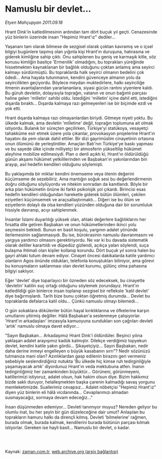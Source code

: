 # Namuslu bir devlet...

*Etyen Mahçupyan 2011.09.18*

<td class="columnist-detail">
<p>Hrant Dink'in katledilmesinin ardından tam dört buçuk yıl geçti. Cenazesinde yüz binlerin üzerinde insan "Hepimiz Hrant'ız" dediler...</p>
<p>
<div id="haberMetinDiv">
<p>Yaşananı tam olarak bilmese de sezgisel olarak çoktan kavramış ve o içsel bilgiyi bugünlere taşımış olan yığınla kişi Hrant'ın duruşuna, hatırasına ve giderek kimliğine sahip çıktı. Onu sahiplenen bu geniş ve karmaşık kitle, söz konusu kimliğin basitçe 'Ermenilik' olmadığını, bu toprakları yüreğinde hissetmekten kaynaklanan bir bağlılık olduğunu çoktan anlamış ama seyirci kalmayı sürdürmüştü. Bu topraklarda halk seyirci olmanın bedelini çok ödedi... Ama hayata tutunmanın, kendini güvenceye almanın yolu da seyircilikten geçiyordu. Böylece meydan muktedirlere, halkı seyirciliğe itmenin avantajlarından yararlananlara, siyasi gücün rantını yiyenlere kaldı. Bu güruh devletin, dolayısıyla toprağın, vatanın ve onun bağımlı parçası haline gelen 'milletin' sahibi oldu. İstediğini 'milletin' içine dahil etti, istediğini dışarda bıraktı... Dışarda kalmaya razı gelmeyenleri ise bir biçimde ezdi ve yok etti.
<p>Hrant dışarda kalmaya razı olmayanlardan biriydi. Gitmeye niyeti yoktu. Bu ülkede kalmak, ama devletin 'milletine' değil, toprağın toplumuna ait olmak istiyordu. Bulanık bir süreçten geçilirken, Türkiye'yi statükoya, vesayetçi tahakküme esir etmek üzere yola çıkanlar, provokasyon projelerine Hrant'ın hayatını da yem olarak dahil ettiler. Bir dizi gayrimüslim cinayetinin ortasına onun ölümünü de yerleştirdiler. Amaçları Batı'nın Türkiye'ye baskı yapması ve bu sayede ülke içinde milliyetçi bir atmosferin yükseltilip hükümet aleyhine mobilize edilmesiydi. Plan o denli açıktı ki, Hrant'ın öldürüldüğü günün akşamı hükümet yetkililerinden ve Başbakan'ın yakınlarından biri arayıp, asıl hedefin kendileri olduğunu söylemişti.
<p>Bu yaklaşımda bir miktar kendini önemseme veya ölenin değerini küçümseme de sezebiliriz. Ama mantığın soğuk sesi bu değerlendirmenin doğru olduğunu söylüyordu ve nitekim sonradan da kanıtlandı. Böyle bir arka plan hükümetin önüne iki farklı psikolojik yol çıkardı. Birincisi esas hedefin kendileri olduğundan hareketle giderek bütün ölümleri, çekilen eziyetleri küçümsemek ve araçsallaştırmaktı... Diğeri ise bu ölüm ve eziyetlerin dolaylı da olsa kendileri yüzünden olduğuna dair bir sorumluluk hissiyle davranıp, acıyı sahiplenmek.
<p>İnsanlar İslami duyarlılığı yüksek olan, ahlaki değerlere bağlılıklarını her fırsatta dile getiren Başbakan ve onun hükümetlerinden ikinci yolu seçmesini bekledi. Bunun en basit koşulu, yargının adalet yönünde ilerlemesinin sağlanmasıydı. Bu ise, bürokrasinin namuslu davranmasını ve yargıya yardımcı olmasını gerektiriyordu. Ne var ki bu davada sistematik olarak deliller karartıldı ve düpedüz gizlendi, açıkça yalan söylendi, suça bulaşma ihtimali olan kişiler kollanıp korundu. Dört buçuk yıl sonra halen bu gayri ahlaki tutum devam ediyor. Cinayet öncesi dakikalarda katile yardımcı olanların Agos önünde oldukları, telefonla konuştukları biliniyor, ama görevi bu konuşmaların saklanması olan devlet kurumu, gülünç olma pahasına bilgiyi saklıyor.
<p>Eğer 'devlet' diye toparlayıcı bir özneden söz edeceksek, bu cinayette 'devletin' katilin suç ortağı olduğunu söylemek zorundayız. Hrant'ın katledildiği gün binlerce insan toplanıp sezgisel bir refleksle 'katil devlet' diye bağırmışlardı. Tarih bize bunu çoktan öğretmiş durumda... Devlet bu topraklarda defalarca katil oldu... Çünkü namuslu olmayı bilemedi...
<p>O gün sokaklara dökülenler bütün hayal kırıklıklarına ve öfkelerine karşın umutlarını yitirmiş değiller. Hâlâ Başbakan'a seslenmeye çalışıyorlar. 'Hrant'ın arkadaşları' imzasıyla kamuoyuna sundukları son çağrıları devleti 'artık' namuslu olmaya davet ediyor... 
<p>"Sayın Başbakan... Arkadaşımız Hrant Dink'i öldürdüler. Beşinci yılına yaklaşan adalet arayışımız kadük kalmıştır. Dilekçe verdiğimiz topyekun devlet, kendini katile yakın gördü... Şikayetçiyiz... Sayın Başbakan, nedir daha derine inmeyi engelleyen o büyük kasabanın sırrı"? Nedir sözünüzü tutmanıza mani olan? Azınlıklardan gasp edilenin birazını geri vermeniz sebebiyle seslendirdiğiniz nutukta 'Bu ülkede hiç kimse ruh tedirginliğiyle yaşamayacak artık' diyordunuz Hrant'ın veda mektubuna atfen. İnanın tedirginliğimiz her zamankinden büyüktür... Görüneni, görünmeyeni, katillerimizi istiyoruz, adalet olsun, hak hakim olsun diye. Bizim hakkımız bizde saklı duruyor, helalleşmekten başka çarenin kalmadığı savaş yorgunu memleketimizde. Suallerimiz cevapsız... Adalet nöbetçisi "Hepimiz Hrant'ız" diyen yüz binlerin eli hâlâ vicdanında... Cevaplarımızı almadan susmayacağız, sormaya devam edeceğiz..."
<p>İnsan düşünmeden edemiyor... Devleti tanımıyor muyuz? Nereden geliyor bu olumlu inat, bu her şeyin bir gün düzeleceğine dair umut? Anlaşılan bu toprakların hamuru halkı da dirençli kılmış. Devleti 'bilmelerine' rağmen, burada olmak, burada kalmak, kendilerini burada bütünün parçası kılmak istiyorlar. Gereken ise hayli basit... Namuslu bir devlet, o kadar. </p></p></p></p></p></p></p></p></div>
</p>


<p><br>
		 </br></p></td>

Kaynak: [zaman.com.tr](http://zaman.com.tr/yazar.do?yazino=1180894), [web.archive.org (arşiv bağlantısı)](http://web.archive.org/web/20111018124818/http://zaman.com.tr/yazar.do?yazino=1180894)
